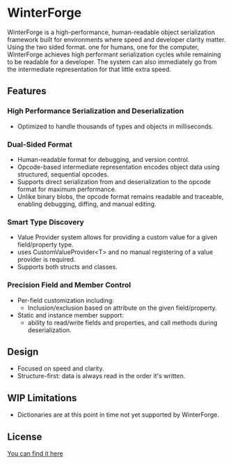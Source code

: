 # WinterForge

WinterForge is a high-performance, human-readable object serialization framework built for environments where speed and developer clarity matter.
Using the two sided format. one for humans, one for the computer, WinterForge achieves high performant serialization cycles while remaining to be readable for a developer.
The system can also immediately go from the intermediate representation for that little extra speed.

## Features

### High Performance Serialization and Deserialization
- Optimized to handle thousands of types and objects in milliseconds.

### Dual-Sided Format
- Human-readable format for debugging, and version control.
- Opcode-based intermediate representation encodes object data using structured, sequential opcodes.
- Supports direct serialization from and deserialization to the opcode format for maximum performance.
- Unlike binary blobs, the opcode format remains readable and traceable, enabling debugging, diffing, and manual editing.

### Smart Type Discovery
- Value Provider system allows for providing a custom value for a given field/property type.
 - uses CustomValueProvider\<T> and no manual registering of a value provider is required.
- Supports both structs and classes.

### Precision Field and Member Control
- Per-field customization including:
  - Inclusion/exclusion based on attribute on the given field/property.
- Static and instance member support:
  - ability to read/write fields and properties, and call methods during deserialization.

## Design
- Focused on speed and clarity.
- Structure-first: data is always read in the order it's written.

## WIP Limitations
- Dictionaries are at this point in time not yet supported by WinterForge.

## License
[You can find it here](LICENSE.md)